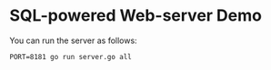 # SQL-powered Web-server Demo

You can run the server as follows:


```
PORT=8181 go run server.go all
```
